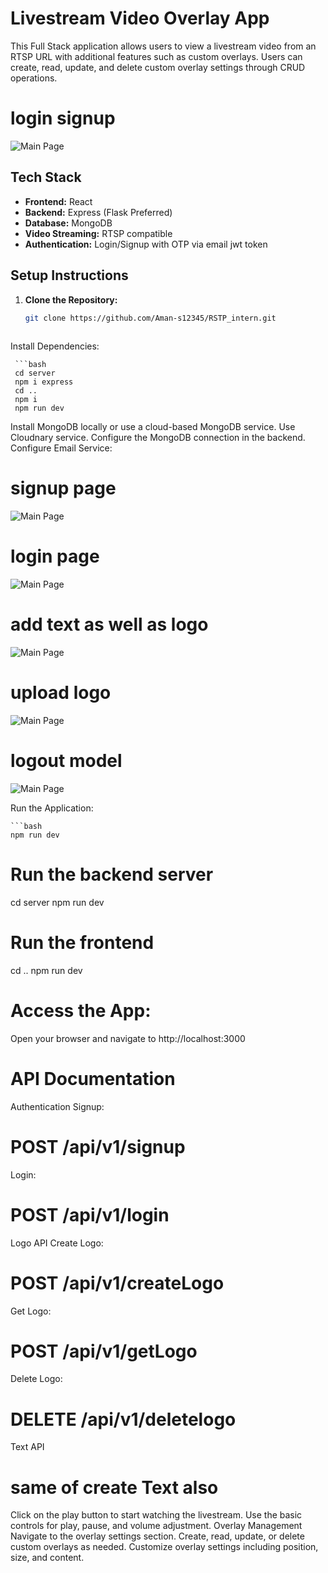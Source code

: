 
# Livestream Video Overlay App

This Full Stack application allows users to view a livestream video from an RTSP URL with additional features such as custom overlays. Users can create, read, update, and delete custom overlay settings through CRUD operations.

# login signup 
![Main Page](image/rtsp_inbox.png)
## Tech Stack

- **Frontend:** React
- **Backend:** Express (Flask Preferred)
- **Database:** MongoDB
- **Video Streaming:** RTSP compatible
- **Authentication:** Login/Signup with OTP via email jwt token

## Setup Instructions

1. **Clone the Repository:**
   ```bash
   git clone https://github.com/Aman-s12345/RSTP_intern.git 
  
Install Dependencies:

     ```bash
     cd server
     npm i express
     cd ..
     npm i
     npm run dev
Install MongoDB locally or use a cloud-based MongoDB service.
Use Cloudnary service.
Configure the MongoDB connection in the backend.
Configure Email Service:
# signup page
 ![Main Page](image/rtsp_signup_page.png)
# login page
 ![Main Page](image/rtsp_login_page.png)
# add text as well as logo
 ![Main Page](image/rtsp_props.png)
# upload logo
 ![Main Page](image/rtsp_upload.png)
# logout model
 ![Main Page](image/rtsp_logout.png)
 

 
Run the Application:

    ```bash
    npm run dev
# Run the backend server
cd server
npm run dev

# Run the frontend
cd ..
npm run dev

# Access the App:
Open your browser and navigate to http://localhost:3000

# API Documentation
Authentication
Signup:

# POST /api/v1/signup


Login:
# POST /api/v1/login

Logo API
Create Logo:

# POST /api/v1/createLogo

Get Logo:

# POST /api/v1/getLogo

Delete Logo:
# DELETE /api/v1/deletelogo

Text API
# same of create Text also
Click on the play button to start watching the livestream.
Use the basic controls for play, pause, and volume adjustment.
Overlay Management
Navigate to the overlay settings section.
Create, read, update, or delete custom overlays as needed.
Customize overlay settings including position, size, and content.
